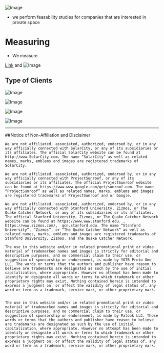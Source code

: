 ![Image](https://upload.wikimedia.org/wikipedia/commons/2/20/Illustrated_catalogue_and_price-list_of_drawing_and_tracing_papers%2C_sun_print_papers_and_equipments%2C_drawing_instruments_and_materials%2C_surveying_instruments%2C_accessories%2C_etc._-_Kolesch_and_Company._%2814597425137%29.jpg)
 - we perform feasability studies for companies that are interested in private space 
# Measuring
 - We measure 




[Link](url) and ![Image](src)

## Type of Clients

![Image](http://techomebuilder.com/wp-content/uploads/2015/10/case-studies_solar-city1.jpg)

![Image](http://cramer.com/webhook-uploads/1439904145937/ProjectSunroof.jpg)

![Image](https://www.zizmos.com/whiteboard/FAQ-7-Linnea.png)

 

![Image](https://www.metal-archives.com/images/3/5/4/0/3540257238_logo.jpg)
____________
##Notice of Non-Affiliation and Disclaimer 

```
We are not affiliated, associated, authorized, endorsed by, or in any way officially connected with SolarCity, or any of its subsidiaries or its affiliates. The official SolarCity website can be found at http://www.SolarCity.com. The name “SolarCity” as well as related names, marks, emblems and images are registered trademarks of SolarCity. 

We are not affiliated, associated, authorized, endorsed by, or in any way officially connected with ProjectSunroof, or any of its subsidiaries or its affiliates. The official ProjectSunroof website can be found at https://www.www.google.com/get/sunroof.com. The name “ProjectSunroof” as well as related names, marks, emblems and images are registered trademarks of ProjectSunroof and or Google. 

We are not affiliated, associated, authorized, endorsed by, or in any way officially connected with Stanford University, Zizmos, or The Quake Catcher Network, or any of its subsidiaries or its affiliates. The official Stanford University, Zizmos, or The Quake Catcher Network website can be found at https://www.www.stanford.edu. , https://www.zizmos.com/,  qcn.stanford.edu. The name “Stanford University”, “Zizmos”, or “The Quake Catcher Network” as well as related names, marks, emblems and images are registered trademarks of Stanford University, Zizmos, and The Quake Catcher Network. 

The use in this website and/or in related promotional print or video material of trademarked names and images is strictly for editorial and descriptive purposes, and no commercial claim to their use, or suggestion of sponsorship or endorsement, is made by YGTB Proto One LLC. The words or terms that the authors and publisher have reason to believe are trademarks are designated as such by the use of initial capitalization, where appropriate. However no attempt has been made to identify or designate all words or terms to which trademark or other proprietary rights may exist. Nothing contained herein is intended to express a judgment on, or affect the validity of legal status of, any word or term as a trademark, service mark, or other proprietary mark.


The use in this website and/or in related promotional print or video material of trademarked names and images is strictly for editorial and descriptive purposes, and no commercial claim to their use, or suggestion of sponsorship or endorsement, is made by Patook LLC. Those words or terms that the authors and publisher have reason to believe are trademarks are designated as such by the use of initial capitalization, where appropriate. However no attempt has been made to identify or designate all words or terms to which trademark or other proprietary rights may exist. Nothing contained herein is intended to express a judgment on, or affect the validity of legal status of, any word or term as a trademark, service mark, or other proprietary mark.
```
